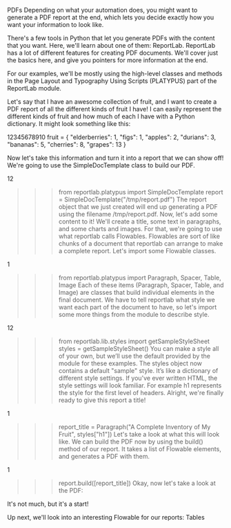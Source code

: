 PDFs
Depending on what your automation does, you might want to generate a PDF report at the end, which lets you decide exactly how you want your information to look like.

There's a few tools in Python that let you generate PDFs with the content that you want. Here, we'll learn about one of them: ReportLab. ReportLab has a lot of different features for creating PDF documents. We'll cover just the basics here, and give you pointers for more information at the end.

For our examples, we'll be mostly using the high-level classes and methods in the Page Layout and Typography Using Scripts (PLATYPUS) part of the ReportLab module.

Let's say that I have an awesome collection of fruit, and I want to create a PDF report of all the different kinds of fruit I have! I can easily represent the different kinds of fruit and how much of each I have with a Python dictionary. It might look something like this:

12345678910
fruit = {
  "elderberries": 1,
  "figs": 1,
  "apples": 2,
  "durians": 3,
  "bananas": 5,
  "cherries": 8,
  "grapes": 13
}

Now let's take this information and turn it into a report that we can show off! We're going to use the SimpleDocTemplate class to build our PDF. 

12
>>> from reportlab.platypus import SimpleDocTemplate
>>> report = SimpleDocTemplate("/tmp/report.pdf")
The report object that we just created will end up generating a PDF using the filename /tmp/report.pdf. Now, let's add some content to it! We'll create a title, some text in paragraphs, and some charts and images. For that, we're going to use what reportlab calls Flowables. Flowables are sort of like chunks of a document that reportlab can arrange to make a complete report. Let's import some Flowable classes.

1
>>> from reportlab.platypus import Paragraph, Spacer, Table, Image
Each of these items (Paragraph, Spacer, Table, and Image) are classes that build individual elements in the final document. We have to tell reportlab what style we want each part of the document to have, so let's import some more things from the module to describe style.

12
>>> from reportlab.lib.styles import getSampleStyleSheet
>>> styles = getSampleStyleSheet()
You can make a style all of your own, but we’ll use the default provided by the module for these examples. The styles object now contains a default "sample" style. It’s like a dictionary of different style settings. If you've ever written HTML, the style settings will look familiar. For example h1 represents the style for the first level of headers. Alright, we're finally ready to give this report a title!

1
>>> report_title = Paragraph("A Complete Inventory of My Fruit", styles["h1"])
Let's take a look at what this will look like. We can build the PDF now by using the build() method of our report. It takes a list of Flowable elements, and generates a PDF with them.

1
>>> report.build([report_title])
Okay, now let's take a look at the PDF:


It's not much, but it's a start!

Up next, we'll look into an interesting Flowable for our reports: Tables
